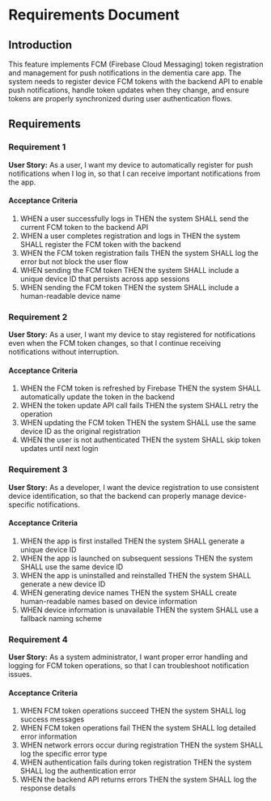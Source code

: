# Requirements Document

## Introduction

This feature implements FCM (Firebase Cloud Messaging) token registration and management for push notifications in the dementia care app. The system needs to register device FCM tokens with the backend API to enable push notifications, handle token updates when they change, and ensure tokens are properly synchronized during user authentication flows.

## Requirements

### Requirement 1

**User Story:** As a user, I want my device to automatically register for push notifications when I log in, so that I can receive important notifications from the app.

#### Acceptance Criteria

1. WHEN a user successfully logs in THEN the system SHALL send the current FCM token to the backend API
2. WHEN a user completes registration and logs in THEN the system SHALL register the FCM token with the backend
3. WHEN the FCM token registration fails THEN the system SHALL log the error but not block the user flow
4. WHEN sending the FCM token THEN the system SHALL include a unique device ID that persists across app sessions
5. WHEN sending the FCM token THEN the system SHALL include a human-readable device name

### Requirement 2

**User Story:** As a user, I want my device to stay registered for notifications even when the FCM token changes, so that I continue receiving notifications without interruption.

#### Acceptance Criteria

1. WHEN the FCM token is refreshed by Firebase THEN the system SHALL automatically update the token in the backend
2. WHEN the token update API call fails THEN the system SHALL retry the operation
3. WHEN updating the FCM token THEN the system SHALL use the same device ID as the original registration
4. WHEN the user is not authenticated THEN the system SHALL skip token updates until next login

### Requirement 3

**User Story:** As a developer, I want the device registration to use consistent device identification, so that the backend can properly manage device-specific notifications.

#### Acceptance Criteria

1. WHEN the app is first installed THEN the system SHALL generate a unique device ID
2. WHEN the app is launched on subsequent sessions THEN the system SHALL use the same device ID
3. WHEN the app is uninstalled and reinstalled THEN the system SHALL generate a new device ID
4. WHEN generating device names THEN the system SHALL create human-readable names based on device information
5. WHEN device information is unavailable THEN the system SHALL use a fallback naming scheme

### Requirement 4

**User Story:** As a system administrator, I want proper error handling and logging for FCM token operations, so that I can troubleshoot notification issues.

#### Acceptance Criteria

1. WHEN FCM token operations succeed THEN the system SHALL log success messages
2. WHEN FCM token operations fail THEN the system SHALL log detailed error information
3. WHEN network errors occur during registration THEN the system SHALL log the specific error type
4. WHEN authentication fails during token registration THEN the system SHALL log the authentication error
5. WHEN the backend API returns errors THEN the system SHALL log the response details